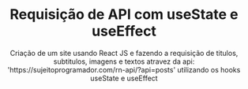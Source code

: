 <h1 align="center">Requisição de API com useState e useEffect</h1>

<p align="center">Criação de um site usando React JS e fazendo a requisição de titulos, subtitulos, imagens e textos atravez da api: 'https://sujeitoprogramador.com/rn-api/?api=posts' utilizando os hooks useState e 
 useEffect</p> 
